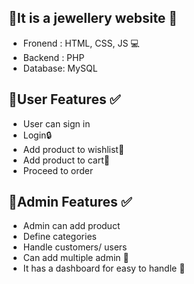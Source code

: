 ## 📌It is a jewellery website 💍
- Fronend : HTML, CSS, JS 💻
- Backend : PHP
- Database: MySQL

## 📌User Features ✅
- User can sign in
- Login🔒
- Add product to wishlist🎯
- Add product to cart🛒
- Proceed to order

## 📌Admin Features ✅
- Admin can add product
- Define categories
- Handle customers/ users
- Can add multiple admin 🎡
- It has a dashboard for easy to handle 🔗
  
